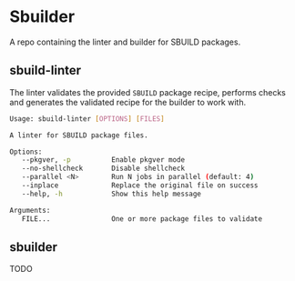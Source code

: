 # Sbuilder

A repo containing the linter and builder for SBUILD packages.

## sbuild-linter
The linter validates the provided `SBUILD` package recipe, performs checks and generates the validated recipe for the builder to work with.

```sh
Usage: sbuild-linter [OPTIONS] [FILES]

A linter for SBUILD package files.

Options:
   --pkgver, -p          Enable pkgver mode
   --no-shellcheck       Disable shellcheck
   --parallel <N>        Run N jobs in parallel (default: 4)
   --inplace             Replace the original file on success
   --help, -h            Show this help message

Arguments:
   FILE...               One or more package files to validate
```

## sbuilder

TODO
